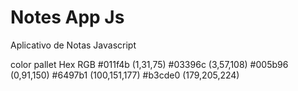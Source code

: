 # Notes App Js
 Aplicativo de Notas Javascript

color pallet
 	Hex 	RGB
	#011f4b 	(1,31,75)
	#03396c 	(3,57,108)
	#005b96 	(0,91,150)
	#6497b1 	(100,151,177)
	#b3cde0 	(179,205,224)
